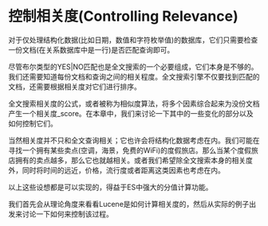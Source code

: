 # 控制相关度(Controlling Relevance) #

对于仅处理结构化数据(比如日期，数值和字符枚举值)的数据库，它们只需要检查一份文档(在关系数据库中是一行)是否匹配查询即可。

尽管布尔类型的YES|NO匹配也是全文搜索的一个必要组成，它们本身是不够的。我们还需要知道每份文档和查询之间的相关程度。全文搜索引擎不仅要找到匹配的文档，还需要根据相关度对它们进行排序。

全文搜索相关度的公式，或者被称为相似度算法，将多个因素综合起来为没份文档产生一个相关度_score。在本章中，我们来讨论一下其中的一些变化的部分以及如何控制它们。

当然相关度并不只和全文查询相关；它也许会将结构化数据考虑在内。我们可能在寻找一个拥有某些卖点(空调，海景，免费的WiFi)的度假旅店。那么当某个度假旅店拥有的卖点越多，那么它也就越相关。或者我们希望除全文搜索本身的相关度外，同时将时间的远近，价格，流行度或者距离这类因素也考虑在内。

以上这些设想都是可以实现的，得益于ES中强大的分值计算功能。

我们首先会从理论角度来看看Lucene是如何计算相关度的，然后从实际的例子出发来讨论一下如何来控制该过程。